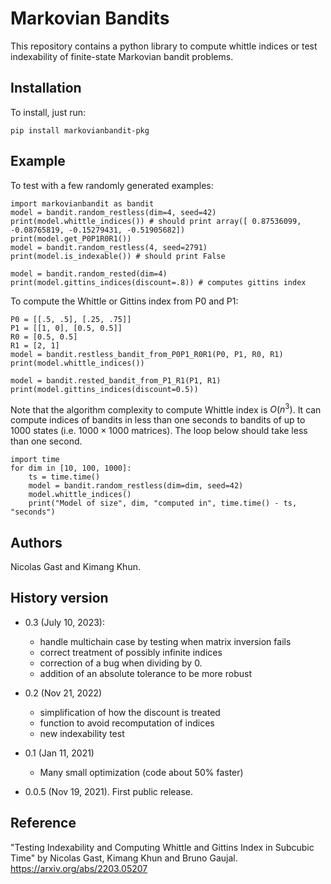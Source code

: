 # Markovian Bandits

This repository contains a python library to compute whittle indices or test indexability of finite-state Markovian bandit problems.

## Installation

To install, just run:
```
pip install markovianbandit-pkg
```

## Example

To test with a few randomly generated examples:
```
import markovianbandit as bandit
model = bandit.random_restless(dim=4, seed=42)
print(model.whittle_indices()) # should print array([ 0.87536099, -0.08765819, -0.15279431, -0.51905682])
print(model.get_P0P1R0R1())
model = bandit.random_restless(4, seed=2791)
print(model.is_indexable()) # should print False

model = bandit.random_rested(dim=4)
print(model.gittins_indices(discount=.8)) # computes gittins index
```

To compute the Whittle or Gittins index from P0 and P1:
```
P0 = [[.5, .5], [.25, .75]]
P1 = [[1, 0], [0.5, 0.5]]
R0 = [0.5, 0.5]
R1 = [2, 1]
model = bandit.restless_bandit_from_P0P1_R0R1(P0, P1, R0, R1)
print(model.whittle_indices())

model = bandit.rested_bandit_from_P1_R1(P1, R1)
print(model.gittins_indices(discount=0.5))
```

Note that the algorithm complexity to compute Whittle index is $O(n^3)$. It can compute indices of bandits in less than one seconds to bandits of up to $1000$ states (i.e. $1000\times 1000$ matrices). The loop below should take less than one second.
```
import time
for dim in [10, 100, 1000]:
    ts = time.time()
    model = bandit.random_restless(dim=dim, seed=42)
    model.whittle_indices()
    print("Model of size", dim, "computed in", time.time() - ts, "seconds")
```

## Authors

Nicolas Gast and Kimang Khun. 

## History version

- 0.3 (July 10, 2023): 
  - handle multichain case by testing when matrix inversion fails
  - correct treatment of possibly infinite indices
  - correction of a bug when dividing by 0.
  - addition of an absolute tolerance to be more robust

- 0.2 (Nov 21, 2022)
  - simplification of how the discount is treated
  - function to avoid recomputation of indices
  - new indexability test

- 0.1 (Jan 11, 2021)
  - Many small optimization (code about 50% faster)

- 0.0.5 (Nov 19, 2021). First public release.
## Reference

"Testing Indexability and Computing Whittle and Gittins Index in Subcubic Time" by Nicolas Gast, Kimang Khun and Bruno Gaujal.
https://arxiv.org/abs/2203.05207 

